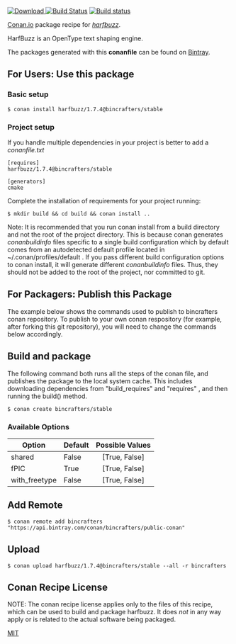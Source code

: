 [![Download](https://api.bintray.com/packages/bincrafters/public-conan/harfbuzz%3Abincrafters/images/download.svg) ](https://bintray.com/bincrafters/public-conan/harfbuzz%3Abincrafters/_latestVersion)
[![Build Status](https://travis-ci.org/bincrafters/conan-harfbuzz.svg?branch=stable%2F1.7.4)](https://travis-ci.org/bincrafters/conan-harfbuzz)
[![Build status](https://ci.appveyor.com/api/projects/status/github/bincrafters/conan-harfbuzz?branch=stable%2F1.7.4&svg=true)](https://ci.appveyor.com/project/bincrafters/conan-harfbuzz)

[Conan.io](https://conan.io) package recipe for [*harfbuzz*](http://harfbuzz.org).

HarfBuzz is an OpenType text shaping engine.

The packages generated with this **conanfile** can be found on [Bintray](https://bintray.com/bincrafters/public-conan/harfbuzz%3Abincrafters).

## For Users: Use this package

### Basic setup

    $ conan install harfbuzz/1.7.4@bincrafters/stable

### Project setup

If you handle multiple dependencies in your project is better to add a *conanfile.txt*

    [requires]
    harfbuzz/1.7.4@bincrafters/stable

    [generators]
    cmake

Complete the installation of requirements for your project running:

    $ mkdir build && cd build && conan install ..

Note: It is recommended that you run conan install from a build directory and not the root of the project directory.  This is because conan generates *conanbuildinfo* files specific to a single build configuration which by default comes from an autodetected default profile located in ~/.conan/profiles/default .  If you pass different build configuration options to conan install, it will generate different *conanbuildinfo* files.  Thus, they should not be added to the root of the project, nor committed to git.

## For Packagers: Publish this Package

The example below shows the commands used to publish to bincrafters conan repository. To publish to your own conan respository (for example, after forking this git repository), you will need to change the commands below accordingly.

## Build and package

The following command both runs all the steps of the conan file, and publishes the package to the local system cache.  This includes downloading dependencies from "build_requires" and "requires" , and then running the build() method.

    $ conan create bincrafters/stable


### Available Options
| Option        | Default | Possible Values  |
| ------------- |:----------------- |:------------:|
| shared      | False |  [True, False] |
| fPIC      | True |  [True, False] |
| with_freetype      | False |  [True, False] |

## Add Remote

    $ conan remote add bincrafters "https://api.bintray.com/conan/bincrafters/public-conan"

## Upload

    $ conan upload harfbuzz/1.7.4@bincrafters/stable --all -r bincrafters


## Conan Recipe License

NOTE: The conan recipe license applies only to the files of this recipe, which can be used to build and package harfbuzz.
It does *not* in any way apply or is related to the actual software being packaged.

[MIT](https://github.com/bincrafters/conan-harfbuzz.git/blob/testing/1.7.4/LICENSE.md)

